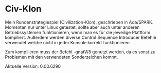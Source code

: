 # Civ-Klon
Mein Rundenstrategiespiel (Civilization-Klon), geschrieben in Ada/SPARK.
Momentan nur unter Linux getestet, sollte aber auch unter anderen Betriebssystemen funktionieren, wenn man es für die jeweilige Plattform kompiliert. Außerdem werden diverse Control Sequence Introducer Befehle verwendet welche nicht in jeder Konsole korrekt funktionieren.

Zum kompilieren muss der Befehl -gnatW8 genutzt werden, da es sonst zu Problemen mit den verwendeten Sonderzeichen kommt.

Aktuelle Version: 0.00.6290